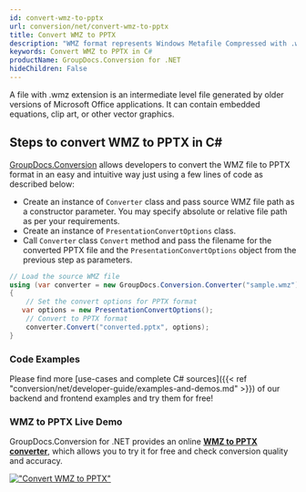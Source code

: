 ```yaml
---
id: convert-wmz-to-pptx
url: conversion/net/convert-wmz-to-pptx
title: Convert WMZ to PPTX
description: "WMZ format represents Windows Metafile Compressed with .wmz extension. Learn how to convert WMZ to PPTX file programmatically in C# language using GroupDocs.Conversion for .NET library."
keywords: Convert WMZ to PPTX in C#
productName: GroupDocs.Conversion for .NET
hideChildren: False
---
```


A file with .wmz extension is an intermediate level file generated by older versions of Microsoft Office applications. It can contain embedded equations, clip art, or other vector graphics.

## Steps to convert WMZ to PPTX in C#

[GroupDocs.Conversion](https://products.groupdocs.com/conversion/net) allows developers to convert the WMZ file to PPTX format in an easy and intuitive way just using a few lines of code as described below:

* Create an instance of `Converter` class and pass source WMZ file path as a constructor parameter. You may specify absolute or relative file path as per your requirements. 
* Create an instance of `PresentationConvertOptions` class.
* Call `Converter` class `Convert` method and pass the filename for the converted PPTX file and the `PresentationConvertOptions` object from the previous step as parameters.

```csharp
// Load the source WMZ file
using (var converter = new GroupDocs.Conversion.Converter("sample.wmz"))
{
    // Set the convert options for PPTX format
   var options = new PresentationConvertOptions();
    // Convert to PPTX format
    converter.Convert("converted.pptx", options);
}
```

### Code Examples

Please find more [use-cases and complete C# sources]({{< ref "conversion/net/developer-guide/examples-and-demos.md" >}}) of our backend and frontend examples and try them for free!

### WMZ to PPTX Live Demo

GroupDocs.Conversion for .NET provides an online [**WMZ to PPTX converter**](https://products.groupdocs.app/conversion/wmz-to-pptx), which allows you to try it for free and check conversion quality and accuracy.

[!["Convert WMZ to PPTX"](conversion/net/images/convert-to-pptx/convert-wmz-to-pptx.png)](https://products.groupdocs.app/conversion/wmz-to-pptx)
